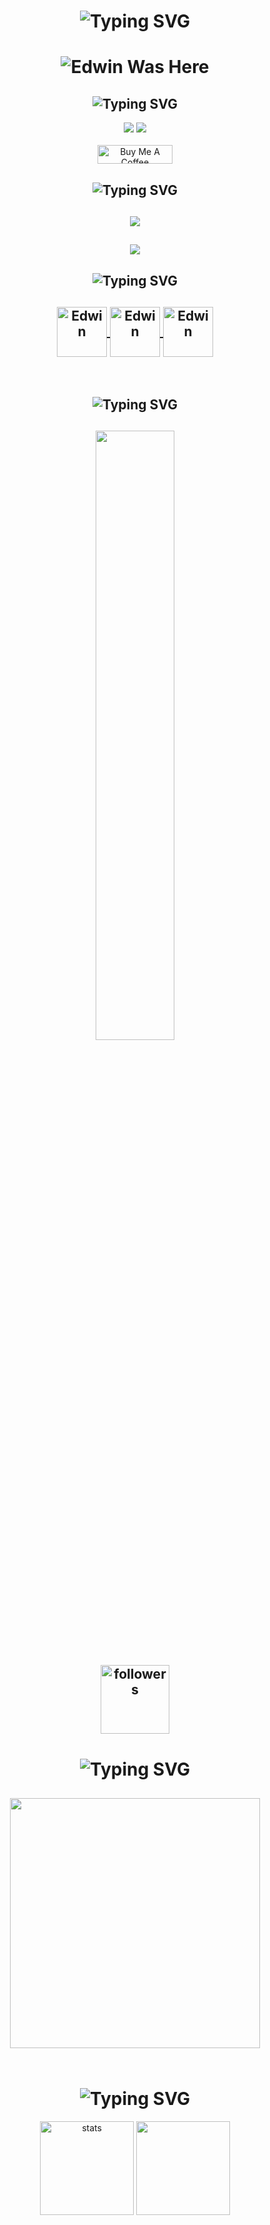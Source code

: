 <h1 align="center"><img src="https://readme-typing-svg.herokuapp.com?font=IBM+Plex+Serif&pause=1000&color=376074&background=69FF2000&center=true&random=false&width=435&height=100&lines=Fivem+Developer+Edwincik" alt="Typing SVG" /></h1>

<h1 align="center"> </🌼Edwin>  
 <img href="https://discord.com/users/928259219038302258" src="https://readme-typing-svg.herokuapp.com?font=IBM+Plex+Serif&pause=1000&color=FFFFFF&center=true&random=false&width=435&height=100&lines=Hi+there+%F0%9F%91%8B;Destek+%C4%B0%C3%A7in+Support+Alabilirsiniz;Edwincik+githubuna+ho%C5%9Fgeldiniz;%F0%9F%91%8B+Fivem+Developer;%F0%9F%91%8B+Bot+Developer" alt="Edwin Was Here" />
</h1>
<h2 align="center"><img src="https://readme-typing-svg.herokuapp.com?font=Pacifico&pause=1000&color=CA05C3&background=69FF2000&center=true&vCenter=true&repeat=false&width=435&lines=Social+Media's" alt="Typing SVG" /></h2>
<p align="center">
 <a align="center" href="https://discord.com/users/1092877100781944862" target"blank_"><img src="https://img.shields.io/badge/Discord%20-7289DA.svg?&style=for-the-badge&logo=discord&logoColor=white"></a>
  <a align="center" href="https://www.github.com/Edwincik" target"blank_"><img src="https://img.shields.io/badge/GitHub%20-191717.svg?&style=for-the-badge&logo=github&logoColor=white"></a>
<br> </br>
<a href="https://www.buymeacoffee.com/edwincik" target="_blank"><img src="https://cdn.buymeacoffee.com/buttons/v2/default-yellow.png" width="120px" height="30px" alt="Buy Me A Coffee"></a>

 <h2 align="center"><img src="https://readme-typing-svg.herokuapp.com?font=Pacifico&pause=1000&color=18CA1F&background=69FF2000&center=true&vCenter=true&repeat=false&width=435&lines=Langauge's+%26+Tool's" alt="Typing SVG" /></h2>
 <h2 align="center">
 <img src="https://skillicons.dev/icons?i=cs,js,ts,lua,html,css,nodejs,mysql,sqlite,mongo,redis&theme=dark" />
 </h2>
  <h2 align="center">
 <img src="https://skillicons.dev/icons?i=nest,dotnet,express,gitlab,postman,powershell,regex,stackoverflow,vscode,visualstudio,atom&theme=dark" />
  </h2>

<h2 align="center"><img src="https://readme-typing-svg.herokuapp.com?font=Pacifico&pause=1000&color=FF0000&background=69FF2000&center=true&repeat=false&vCenter=true&width=435&lines=Reference+'s" alt="Typing SVG" /></h2>
<h2 align="center">
<a href="https://discord.gg/azuredev" target="_blank"><img align="center" alt="Edwin" width="80px" src="https://media.discordapp.net/attachments/746824654840135761/992167471022866542/4.gif?ex=662f5cb6&is=662e0b36&hm=ec9335147be3a2c2743945ca81f057bd3a758d75c1af6c58fb21f7a0cf87256a&=" /> </a>
<a href="https://discord.gg/azuredev" target="_blank"><img align="center" alt="Edwin" width="80px" src="https://media.discordapp.net/attachments/746824654840135761/992167471022866542/4.gif?ex=662f5cb6&is=662e0b36&hm=ec9335147be3a2c2743945ca81f057bd3a758d75c1af6c58fb21f7a0cf87256a&=" /> </a>
<a href="https://discord.gg/azuredev" target="_blank"><img align="center" alt="Edwin" width="80px" src="https://media.discordapp.net/attachments/746824654840135761/992167471022866542/4.gif?ex=662f5cb6&is=662e0b36&hm=ec9335147be3a2c2743945ca81f057bd3a758d75c1af6c58fb21f7a0cf87256a&=" /> </a>
 </h2>
</br>  

<h2 align="center"><img src="https://readme-typing-svg.herokuapp.com?font=Pacifico&pause=1000&color=F0FF32&background=69FF2000&center=true&repeat=false&vCenter=true&width=435&lines=Profile+Stat's" alt="Typing SVG" /></h2>
<h2 align="center">
<img width="50%" src="https://count.getloli.com/get/@:Edwincik?theme=rule34">
<br> </br>
<img alt="followers" title="Github'dan Takip Et" src="https://img.shields.io/github/followers/Edwincik?color=236ad3&labelColor=1155ba&style=for-the-badge&logo=github&label=follower" width="110px" /></a>
</h2>

<h1 align="center"><img src="https://readme-typing-svg.herokuapp.com?font=Pacifico&pause=1000&color=326EFF&background=69FF2000&center=true&vCenter=true&repeat=false&width=435&lines=+My+Discord+Account's" alt="Typing SVG" /></h1>

<h2 align="center">
<a href="https://discord.com/users/1092877100781944862"><img  width="400px" src="https://lanyard.kyrie25.me/api/1092877100781944862?decoration=true&useDisplayName=true&animationDuration=2s&waveColor=3256a8&imgStyle=square&imgBorderRadius=16px&bg=DD272700&idleMessage=Fivem+Development"></a>
<br> </br>
</h2>

<h1 align="center"><img src="https://readme-typing-svg.herokuapp.com?font=Pacifico&pause=1000&color=f0f0f0&background=69FF2000&center=true&vCenter=true&repeat=false&width=435&lines=+Github+Stat's+" alt="Typing SVG" /></h1>
<p align="center">
<img src="https://github-readme-stats.vercel.app/api?username=Edwincik&count_private=true&show_icons=true&theme=midnight-purple&hide_border=true" width="%150" height="150px" alt="stats" align="center" />
<img src="https://github-readme-stats.vercel.app/api/top-langs/?username=Edwincik&layout=compact&show_icons=true&theme=midnight-purple&hide_border=true"width="%100" height="150px" align="center" />
